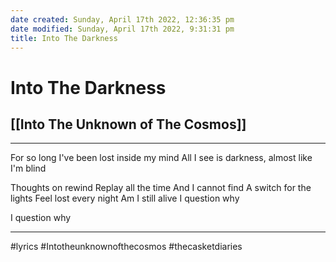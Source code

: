 ```yaml
---
date created: Sunday, April 17th 2022, 12:36:35 pm
date modified: Sunday, April 17th 2022, 9:31:31 pm
title: Into The Darkness
---
```

# Into The Darkness
## [[Into The Unknown of The Cosmos]]
---


For so long
I've been lost
inside my mind
All I see is darkness,
almost like I'm blind

Thoughts on rewind
Replay all the time
And I cannot find
A switch for the lights
Feel lost every night
Am I still alive
I question why

I question why

---

#lyrics #Intotheunknownofthecosmos #thecasketdiaries